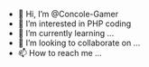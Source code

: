 - 👋 Hi, I’m @Concole-Gamer
- 👀 I’m interested in PHP coding
- 🌱 I’m currently learning ...
- 💞️ I’m looking to collaborate on ...
- 📫 How to reach me ...

<!---
Concole-Gamer/Concole-Gamer is a ✨ special ✨ repository because its `README.md` (this file) appears on your GitHub profile.
You can click the Preview link to take a look at your changes.
--->

